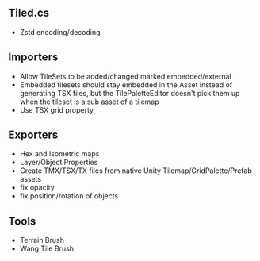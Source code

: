 ## Tiled.cs

 * Zstd encoding/decoding


## Importers

 * Allow TileSets to be added/changed marked embedded/external
 * Embedded tilesets should stay embedded in the Asset instead of generating TSX files, but the TilePaletteEditor doesn't pick them up when the tileset is a sub asset of a tilemap
 * Use TSX grid property

## Exporters

 * Hex and Isometric maps
 * Layer/Object Properties
 * Create TMX/TSX/TX files from native Unity Tilemap/GridPalette/Prefab assets
 * fix opacity
 * fix position/rotation of objects

## Tools

 * Terrain Brush
 * Wang Tile Brush
